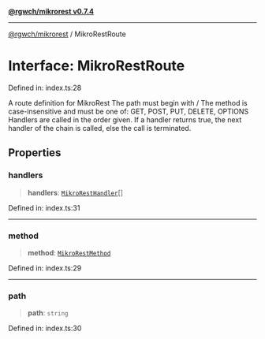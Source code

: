 [**@rgwch/mikrorest v0.7.4**](../README.md)

***

[@rgwch/mikrorest](../globals.md) / MikroRestRoute

# Interface: MikroRestRoute

Defined in: index.ts:28

A route definition for MikroRest
The path must begin with /
The method is case-insensitive and must be one of: GET, POST, PUT, DELETE, OPTIONS
Handlers are called in the order given. If a handler returns true, the next handler of the chain is called, else the call is terminated.

## Properties

### handlers

> **handlers**: [`MikroRestHandler`](../type-aliases/MikroRestHandler.md)[]

Defined in: index.ts:31

***

### method

> **method**: [`MikroRestMethod`](../type-aliases/MikroRestMethod.md)

Defined in: index.ts:29

***

### path

> **path**: `string`

Defined in: index.ts:30
